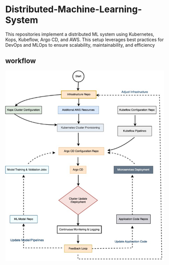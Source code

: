 # Distributed-Machine-Learning-System
This repositories implement a distributed ML system using Kubernetes, Kops, Kubeflow, Argo CD, and AWS. This setup leverages best practices for DevOps and MLOps to ensure scalability, maintainability, and efficiency

## workflow
<img src="mlworkflow.jpg" alt="workflow" width="500" height="600"/>
